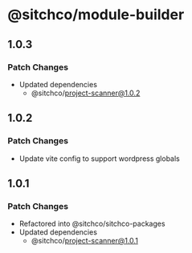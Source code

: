 # @sitchco/module-builder

## 1.0.3

### Patch Changes

- Updated dependencies
    - @sitchco/project-scanner@1.0.2

## 1.0.2

### Patch Changes

- Update vite config to support wordpress globals

## 1.0.1

### Patch Changes

- Refactored into @sitchco/sitchco-packages
- Updated dependencies
    - @sitchco/project-scanner@1.0.1
